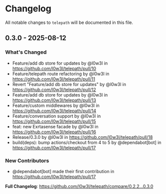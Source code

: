 # Changelog

All notable changes to `telepath` will be documented in this file.

## 0.3.0 - 2025-08-12

### What's Changed

* Feature/add db store for updates by @l0w3l in https://github.com/l0w3l/telepath/pull/10
* Feature/telepath route refactoring by @l0w3l in https://github.com/l0w3l/telepath/pull/11
* Revert "Feature/add db store for updates" by @l0w3l in https://github.com/l0w3l/telepath/pull/12
* Feature/add db store for updates by @l0w3l in https://github.com/l0w3l/telepath/pull/13
* Feature/custom middlewares by @l0w3l in https://github.com/l0w3l/telepath/pull/14
* Feature/conversation support by @l0w3l in https://github.com/l0w3l/telepath/pull/15
* feat: new Exrtasense facade by @l0w3l in https://github.com/l0w3l/telepath/pull/16
* Release/0.3.0 by @l0w3l in https://github.com/l0w3l/telepath/pull/18
* build(deps): bump actions/checkout from 4 to 5 by @dependabot[bot] in https://github.com/l0w3l/telepath/pull/17

### New Contributors

* @dependabot[bot] made their first contribution in https://github.com/l0w3l/telepath/pull/17

**Full Changelog**: https://github.com/l0w3l/telepath/compare/0.2.2...0.3.0
